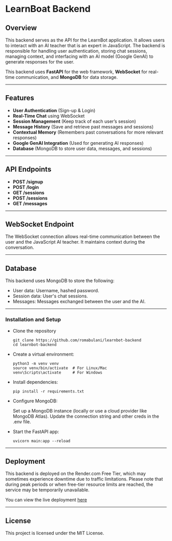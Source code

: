 # LearnBoat Backend

## Overview

This backend serves as the API for the LearnBot application. It allows users to interact with an AI teacher that is an expert in JavaScript. The backend is responsible for handling user authentication, storing chat sessions, managing context, and interfacing with an AI model (Google GenAI) to generate responses for the user.

This backend uses **FastAPI** for the web framework, **WebSocket** for real-time communication, and **MongoDB** for data storage.

---

## Features

- **User Authentication** (Sign-up & Login)
- **Real-Time Chat** using WebSocket
- **Session Management** (Keep track of each user’s session)
- **Message History** (Save and retrieve past messages and sessions)
- **Contextual Memory** (Remembers past conversations for more relevant responses)
- **Google GenAI Integration** (Used for generating AI responses)
- **Database** (MongoDB to store user data, messages, and sessions)

---

## API Endpoints

- **POST /signup**  
- **POST /login**  
- **GET /sessions**
- **POST /sessions**
- **GET /messages**

---

## WebSocket Endpoint
The WebSocket connection allows real-time communication between the user and the JavaScript AI teacher. It maintains context during the conversation.

---

## Database
This backend uses MongoDB to store the following:

- User data: Username, hashed password.
- Session data: User's chat sessions.
- Messages: Messages exchanged between the user and the AI.

--- 
### Installation and Setup

- Clone the repository
    ```
    git clone https://github.com/romabulani/learnbot-backend
    cd learnbot-backend
    ```
- Create a virtual environment:
    ```
    python3 -m venv venv
    source venv/bin/activate  # For Linux/Mac
    venv\Scripts\activate     # For Windows
    ```
- Install dependencies:
    ```
    pip install -r requirements.txt
    ```
- Configure MongoDB:

    Set up a MongoDB instance (locally or use a cloud provider like MongoDB Atlas).
    Update the connection string and other creds in the .env file.
- Start the FastAPI app:
    ```
    uvicorn main:app --reload
    ```

---
## Deployment

This backend is deployed on the Render.com Free Tier, which may sometimes experience downtime due to traffic limitations. Please note that during peak periods or when free-tier resource limits are reached, the service may be temporarily unavailable.

You can view the live deployment [here](https://learnbot-backend.onrender.com/)

---

## License
This project is licensed under the MIT License.

